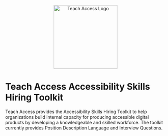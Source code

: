 <p align="center"><img src="https://teachaccess.org/wp-content/uploads/2020/01/teach_access_logo.svg" alt="Teach Access Logo" width=200></p>
<h1>Teach Access Accessibility Skills Hiring Toolkit</h1>
<p>Teach Access provides the Accessibility Skills Hiring Toolkit to help organizations build internal capacity for producing accessible digital products by developing a knowledgeable and skilled workforce. The toolkit currently provides Position Description Language and Interview Questions.</p>
